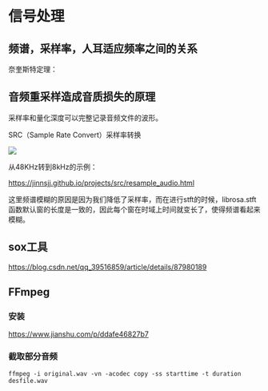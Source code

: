 # 信号处理

## 频谱，采样率，人耳适应频率之间的关系

奈奎斯特定理：

## 音频重采样造成音质损失的原理

采样率和量化深度可以完整记录音频文件的波形。

SRC（Sample Rate Convert）采样率转换

![](C:\Users\Administrator\Documents\SRC.jpg)

从48KHz转到8kHz的示例：

<https://jinnsjj.github.io/projects/src/resample_audio.html>

这里频谱模糊的原因是因为我们降低了采样率，而在进行stft的时候，librosa.stft函数默认窗的长度是一致的，因此每个窗在时域上时间就变长了，使得频谱看起来模糊。

## sox工具

<https://blog.csdn.net/qq_39516859/article/details/87980189>

## FFmpeg

### 安装

<https://www.jianshu.com/p/ddafe46827b7>

### 截取部分音频

```shell
ffmpeg -i original.wav -vn -acodec copy -ss starttime -t duration desfile.wav
```



 